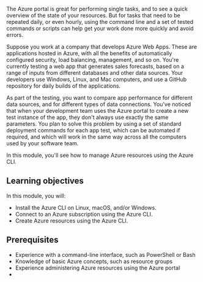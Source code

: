 The Azure portal is great for performing single tasks, and to see a quick overview of the state of your resources. But for tasks that need to be repeated daily, or even hourly, using the command line and a set of tested commands or scripts can help get your work done more quickly and avoid errors. 

Suppose you work at a company that develops Azure Web Apps. These are applications hosted in Azure, with all the benefits of automatically configured security, load balancing, management, and so on. You're currently testing a web app that generates sales forecasts, based on a range of inputs from different databases and other data sources. Your developers use Windows, Linux, and Mac computers, and use a GitHub repository for daily builds of the applications. 

As part of the testing, you want to compare app performance for different data sources, and for different types of data connections. You've noticed that when your development team uses the Azure portal to create a new test instance of the app, they don't always use exactly the same parameters. You plan to solve this problem by using a set of standard deployment commands for each app test, which can be automated if required, and which will work in the same way across all the computers used by your software team.

In this module, you'll see how to manage Azure resources using the Azure CLI. 

## Learning objectives

In this module, you will:

- Install the Azure CLI on Linux, macOS, and/or Windows.
- Connect to an Azure subscription using the Azure CLI.
- Create Azure resources using the Azure CLI.

## Prerequisites  

- Experience with a command-line interface, such as PowerShell or Bash
- Knowledge of basic Azure concepts, such as resource groups
- Experience administering Azure resources using the Azure portal
- 
